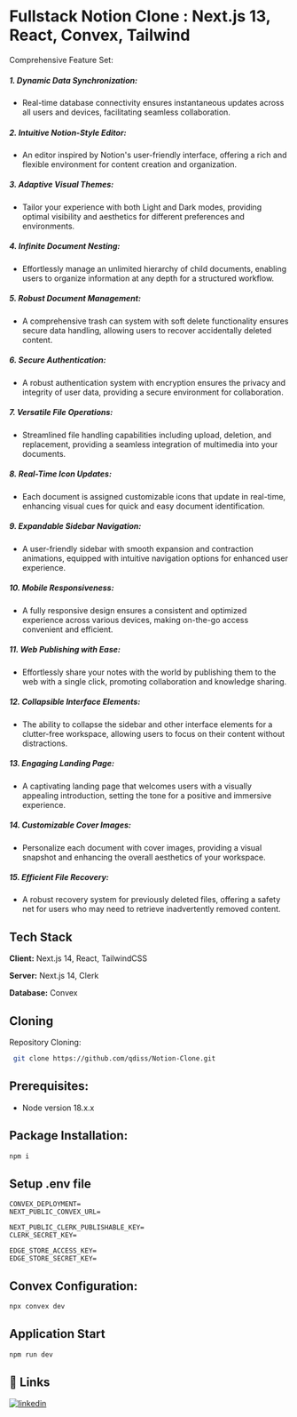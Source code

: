 # Fullstack Notion Clone : Next.js 13, React, Convex, Tailwind

Comprehensive Feature Set:

##### 1. **Dynamic Data Synchronization:**

- Real-time database connectivity ensures instantaneous updates across all users and devices, facilitating seamless collaboration.

##### 2. **Intuitive Notion-Style Editor:**

- An editor inspired by Notion's user-friendly interface, offering a rich and flexible environment for content creation and organization.

##### 3. **Adaptive Visual Themes:**

- Tailor your experience with both Light and Dark modes, providing optimal visibility and aesthetics for different preferences and environments.

##### 4. **Infinite Document Nesting:**

- Effortlessly manage an unlimited hierarchy of child documents, enabling users to organize information at any depth for a structured workflow.

##### 5. **Robust Document Management:**

- A comprehensive trash can system with soft delete functionality ensures secure data handling, allowing users to recover accidentally deleted content.

##### 6. **Secure Authentication:**

- A robust authentication system with encryption ensures the privacy and integrity of user data, providing a secure environment for collaboration.

##### 7. **Versatile File Operations:**

- Streamlined file handling capabilities including upload, deletion, and replacement, providing a seamless integration of multimedia into your documents.

##### 8. **Real-Time Icon Updates:**

- Each document is assigned customizable icons that update in real-time, enhancing visual cues for quick and easy document identification.

##### 9. **Expandable Sidebar Navigation:**

- A user-friendly sidebar with smooth expansion and contraction animations, equipped with intuitive navigation options for enhanced user experience.

##### 10. **Mobile Responsiveness:**

- A fully responsive design ensures a consistent and optimized experience across various devices, making on-the-go access convenient and efficient.

##### 11. **Web Publishing with Ease:**

- Effortlessly share your notes with the world by publishing them to the web with a single click, promoting collaboration and knowledge sharing.

##### 12. **Collapsible Interface Elements:**

- The ability to collapse the sidebar and other interface elements for a clutter-free workspace, allowing users to focus on their content without distractions.

##### 13. **Engaging Landing Page:**

- A captivating landing page that welcomes users with a visually appealing introduction, setting the tone for a positive and immersive experience.

##### 14. **Customizable Cover Images:**

- Personalize each document with cover images, providing a visual snapshot and enhancing the overall aesthetics of your workspace.

##### 15. **Efficient File Recovery:**

- A robust recovery system for previously deleted files, offering a safety net for users who may need to retrieve inadvertently removed content.

## Tech Stack

**Client:** Next.js 14, React, TailwindCSS

**Server:** Next.js 14, Clerk

**Database:** Convex

## Cloning

Repository Cloning:

```bash
 git clone https://github.com/qdiss/Notion-Clone.git
```

## Prerequisites:

- Node version 18.x.x

## Package Installation:

```bash
npm i
```

## Setup .env file

```env
CONVEX_DEPLOYMENT=
NEXT_PUBLIC_CONVEX_URL=

NEXT_PUBLIC_CLERK_PUBLISHABLE_KEY=
CLERK_SECRET_KEY=

EDGE_STORE_ACCESS_KEY=
EDGE_STORE_SECRET_KEY=
```

## Convex Configuration:

```bash
npx convex dev
```

## Application Start

```bash
npm run dev
```

## 🔗 Links

[![linkedin](https://img.shields.io/badge/linkedin-0A66C2?style=for-the-badge&logo=linkedin&logoColor=white)](https://www.linkedin.com/in/klobodanovic-adis/)
